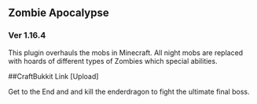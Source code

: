 ## Zombie Apocalypse
### Ver 1.16.4

This plugin overhauls the mobs in Minecraft. All night mobs are replaced with hoards of different types of Zombies which special abilities. 

##CraftBukkit Link [Upload]

Get to the End and and kill the enderdragon to fight the ultimate final boss. 
